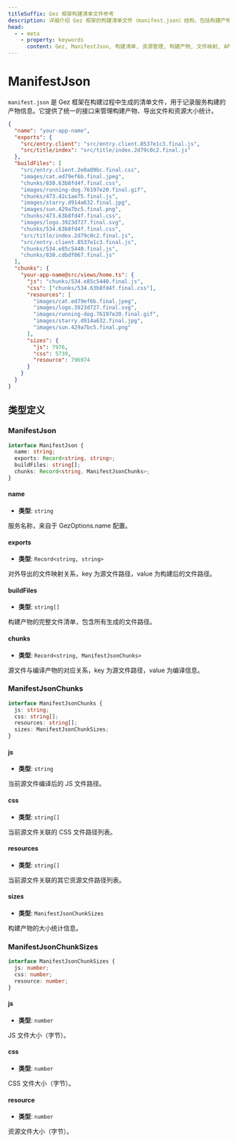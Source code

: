 ```yaml
---
titleSuffix: Gez 框架构建清单文件参考
description: 详细介绍 Gez 框架的构建清单文件（manifest.json）结构，包括构建产物管理、导出文件映射和资源统计功能，帮助开发者理解和使用构建系统。
head:
  - - meta
    - property: keywords
      content: Gez, ManifestJson, 构建清单, 资源管理, 构建产物, 文件映射, API
---
```


# ManifestJson

`manifest.json` 是 Gez 框架在构建过程中生成的清单文件，用于记录服务构建的产物信息。它提供了统一的接口来管理构建产物、导出文件和资源大小统计。

```json title="dist/client/manifest.json"
{
  "name": "your-app-name",
  "exports": {
    "src/entry.client": "src/entry.client.8537e1c3.final.js",
    "src/title/index": "src/title/index.2d79c0c2.final.js"
  },
  "buildFiles": [
    "src/entry.client.2e0a89bc.final.css",
    "images/cat.ed79ef6b.final.jpeg",
    "chunks/830.63b8fd4f.final.css",
    "images/running-dog.76197e20.final.gif",
    "chunks/473.42c1ae75.final.js",
    "images/starry.d914a632.final.jpg",
    "images/sun.429a7bc5.final.png",
    "chunks/473.63b8fd4f.final.css",
    "images/logo.3923d727.final.svg",
    "chunks/534.63b8fd4f.final.css",
    "src/title/index.2d79c0c2.final.js",
    "src/entry.client.8537e1c3.final.js",
    "chunks/534.e85c5440.final.js",
    "chunks/830.cdbdf067.final.js"
  ],
  "chunks": {
    "your-app-name@src/views/home.ts": {
      "js": "chunks/534.e85c5440.final.js",
      "css": ["chunks/534.63b8fd4f.final.css"],
      "resources": [
        "images/cat.ed79ef6b.final.jpeg",
        "images/logo.3923d727.final.svg",
        "images/running-dog.76197e20.final.gif",
        "images/starry.d914a632.final.jpg",
        "images/sun.429a7bc5.final.png"
      ],
      "sizes": {
        "js": 7976,
        "css": 5739,
        "resource": 796974
      }
    }
  }
}
```

## 类型定义
### ManifestJson

```ts
interface ManifestJson {
  name: string;
  exports: Record<string, string>;
  buildFiles: string[];
  chunks: Record<string, ManifestJsonChunks>;
}
```

#### name

- **类型**: `string`

服务名称，来自于 GezOptions.name 配置。

#### exports

- **类型**: `Record<string, string>`

对外导出的文件映射关系，key 为源文件路径，value 为构建后的文件路径。

#### buildFiles

- **类型**: `string[]`

构建产物的完整文件清单，包含所有生成的文件路径。

#### chunks

- **类型**: `Record<string, ManifestJsonChunks>`

源文件与编译产物的对应关系，key 为源文件路径，value 为编译信息。

### ManifestJsonChunks

```ts
interface ManifestJsonChunks {
  js: string;
  css: string[];
  resources: string[];
  sizes: ManifestJsonChunkSizes;
}
```

#### js

- **类型**: `string`

当前源文件编译后的 JS 文件路径。

#### css

- **类型**: `string[]`

当前源文件关联的 CSS 文件路径列表。

#### resources

- **类型**: `string[]`

当前源文件关联的其它资源文件路径列表。

#### sizes

- **类型**: `ManifestJsonChunkSizes`

构建产物的大小统计信息。

### ManifestJsonChunkSizes

```ts
interface ManifestJsonChunkSizes {
  js: number;
  css: number;
  resource: number;
}
```

#### js

- **类型**: `number`

JS 文件大小（字节）。

#### css

- **类型**: `number`

CSS 文件大小（字节）。

#### resource

- **类型**: `number`

资源文件大小（字节）。